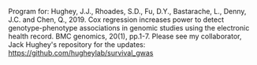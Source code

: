 Program for: Hughey, J.J., Rhoades, S.D., Fu, D.Y., Bastarache, L., Denny, J.C. and Chen, Q., 2019. Cox regression increases power to detect genotype-phenotype associations in genomic studies using the electronic health record. BMC genomics, 20(1), pp.1-7.
Please see my collaborator, Jack Hughey's repository for the updates: https://github.com/hugheylab/survival_gwas
